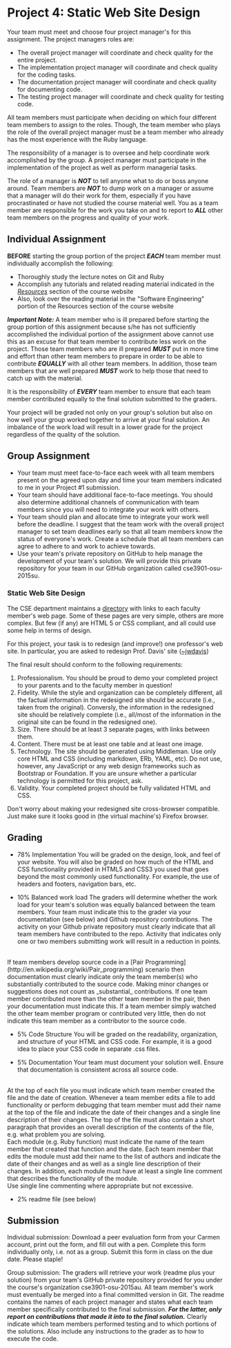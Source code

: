 # Project 4: Static Web Site Design

Your team must meet and choose four project manager's for this assignment. The project managers roles are:

* The overall project manager will coordinate and check quality for the entire project.
* The implementation project manager will coordinate and check quality for the coding tasks.
* The documentation project manager will coordinate and check quality for documenting code.
* The testing project manager will coordinate and check quality for testing code.

All team members must participate when deciding on which four different team members to assign to the roles. Though, the team member who plays the role of the overall project manager must be a team member who already has the most experience with the Ruby language.

The responsibility of a manager is to oversee and help coordinate work accomplished by the group. A project manager must participate in the implementation of the project as well as perform managerial tasks.

The role of a manager is **_NOT_** to tell anyone what to do or boss anyone around. Team members are **_NOT_** to dump work on a manager or assume that a manager will do their work for them, especially if you have procrastinated or have not studied the course material well. You as a team member are responsible for the work you take on and to report to **_ALL_** other team members on the progress and quality of your work.

## Individual Assignment

**BEFORE** starting the group portion of the project **_EACH_** team member must individually accomplish the following:

* Thoroughly study the lecture notes on Git and Ruby
* Accomplish any tutorials and related reading material indicated in the _[Resources](http://web.cse.ohio-state.edu/~shareef/3901.au15/resources/)_ section of the course website
* Also, look over the reading material in the "Software Engineering" portion of the Resources section of the course website

**_Important Note:_** A team member who is ill prepared before starting the group portion of this assignment because s/he has not sufficiently accomplished the individual portion of the assignment above cannot use this as an excuse for that team member to contribute less work on the project. Those team members who are ill prepared **_MUST_** put in more time and effort than other team members to prepare in order to be able to contribute **_EQUALLY_** with all other team members. In addition, those team members that are well prepared **_MUST_** work to help those that need to catch up with the material.

It is the responsibility of **_EVERY_** team member to ensure that each team member contributed equally to the final solution submitted to the graders.

Your project will be graded not only on your group's solution but also on how well your group worked together to arrive at your final solution. An imbalance of the work load will result in a lower grade for the project regardless of the quality of the solution.

## Group Assignment

* Your team must meet face-to-face each week with all team members present on the agreed upon day and time your team members indicated to me in your Project #1 submission.
* Your team should have additional face-to-face meetings. You should also determine additional channels of communication with team members since you will need to integrate your work with others.
* Your team should plan and allocate time to integrate your work well before the deadline. I suggest that the team work with the overall project manager to set team deadlines early so that all team members know the status of everyone's work. Create a schedule that all team members can agree to adhere to and work to achieve towards.
* Use your team's private repository on GitHub to help manage the development of your team's solution. We will provide this private repository for your team in our GitHub organization called cse3901-osu-2015su.

### Static Web Site Design

The CSE department maintains a [directory](http://www.cse.osu.edu/about-us/faculty) with links to each faculty member's web page. Some of these pages are very simple, others are more complex. But few (if any) are HTML 5 or CSS compliant, and all could use some help in terms of design.

For this project, your task is to redesign (and improve!) one professor's web site. In particular, you are asked to redesign Prof. Davis' site ([~jwdavis](http://www.cse.osu.edu/~jwdavis))

The final result should conform to the following requirements:

1. Professionalism. You should be proud to demo your completed project to your parents and to the faculty member in question!
2. Fidelity. While the style and organization can be completely different, all the factual information in the redesigned site should be accurate (i.e., taken from the original). Conversly, the information in the redesigned site should be relatively complete (i.e., all/most of the information in the original site can be found in the redesigned one).
3. Size. There should be at least 3 separate pages, with links between them.
4. Content. There must be at least one table and at least one image.
5. Technology. The site should be generated using Middleman. Use only core HTML and CSS (including markdown, ERb, YAML, etc). Do not use, however, any JavaScript or any web design frameworks such as Bootstrap or Foundation. If you are unsure whether a particular technology is permitted for this project, ask.
6. Validity. Your completed project should be fully validated HTML and CSS.

Don't worry about making your redesigned site cross-browser compatible. Just make sure it looks good in (the virtual machine's) Firefox browser.

## Grading

* 78% Implementation
You will be graded on the design, look, and feel of your website. You will also be graded on how much of the HTML and CSS functionality provided in HTML5 and CSS3 you used that goes beyond the most commonly used functionality. For example, the use of headers and footers, navigation bars, etc.

* 10% Balanced work load
The graders will determine whether the work load for your team's solution was equally balanced between the team members. Your team must indicate this to the grader via your documentation (see below) and Github repository contributions. The activity on your Github private repository must clearly indicate that all team members have contributed to the repo. Activity that indicates only one or two members submitting work will result in a reduction in points.
<br>
If team members develop source code in a [Pair Programming](http://en.wikipedia.org/wiki/Pair_programming) scenario then documentation must clearly indicate only the team member(s) who substantially contributed to the source code. Making minor changes or suggestions does not count as _substantial_ contributions. If one team member contributed more than the other team member in the pair, then your documentation must indicate this. If a team member simply watched the other team member program or contributed very little, then do not indicate this team member as a contributor to the source code.

* 5% Code Structure
You will be graded on the readability, organization, and structure of your HTML and CSS code. For example, it is a good idea to place your CSS code in separate .css files.

* 5% Documentation
Your team must document your solution well. Ensure that documentation is consistent across all source code.
<br>
At the top of each file you must indicate which team member created the file and the date of creation. Whenever a team member edits a file to add functionality or perform debugging that team member must add their name at the top of the file and indicate the date of their changes and a single line description of their changes. The top of the file must also contain a short paragraph that provides an overall description of the contents of the file, e.g. what problem you are solving.
<br>
Each module (e.g. Ruby function) must indicate the name of the team member that created that function and the date. Each team member that edits the module must add their name to the list of authors and indicate the date of their changes and as well as a single line description of their changes. In addition, each module must have at least a single line comment that describes the functionality of the module.
<br>
Use single line commenting where appropriate but not excessive.

* 2% readme file (see below)

## Submission

Individual submission: Download a peer evaluation form from your Carmen account, print out the form, and fill out with a pen. Complete this form individually only, i.e. not as a group. Submit this form in class on the due date. Please staple!

Group submission: The graders will retrieve your work (readme plus your solution) from your team's GitHub private repository provided for you under the course's organization cse3901-osu-2015au. All team member's work must eventually be merged into a final committed version in Git. The readme contains the names of each project manager and states what each team member specifically contributed to the final submission. **_For the latter, only report on contributions that made it into to the final solution._** Clearly indicate which team members performed testing and to which portions of the solutions. Also include any instructions to the grader as to how to execute the code.
